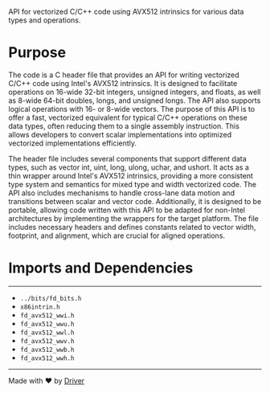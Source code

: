 <!--------------------------------------------------------------------------------->
<!-- IMPORTANT: This file is auto-generated by Driver (https://driver.ai). -------->
<!-- Manual edits may be overwritten on future commits. --------------------------->
<!--------------------------------------------------------------------------------->

API for vectorized C/C++ code using AVX512 intrinsics for various data types and operations.

# Purpose
The code is a C header file that provides an API for writing vectorized C/C++ code using Intel's AVX512 intrinsics. It is designed to facilitate operations on 16-wide 32-bit integers, unsigned integers, and floats, as well as 8-wide 64-bit doubles, longs, and unsigned longs. The API also supports logical operations with 16- or 8-wide vectors. The purpose of this API is to offer a fast, vectorized equivalent for typical C/C++ operations on these data types, often reducing them to a single assembly instruction. This allows developers to convert scalar implementations into optimized vectorized implementations efficiently.

The header file includes several components that support different data types, such as vector int, uint, long, ulong, uchar, and ushort. It acts as a thin wrapper around Intel's AVX512 intrinsics, providing a more consistent type system and semantics for mixed type and width vectorized code. The API also includes mechanisms to handle cross-lane data motion and transitions between scalar and vector code. Additionally, it is designed to be portable, allowing code written with this API to be adapted for non-Intel architectures by implementing the wrappers for the target platform. The file includes necessary headers and defines constants related to vector width, footprint, and alignment, which are crucial for aligned operations.
# Imports and Dependencies

---
- `../bits/fd_bits.h`
- `x86intrin.h`
- `fd_avx512_wwi.h`
- `fd_avx512_wwu.h`
- `fd_avx512_wwl.h`
- `fd_avx512_wwv.h`
- `fd_avx512_wwb.h`
- `fd_avx512_wwh.h`



---
Made with ❤️ by [Driver](https://www.driver.ai/)